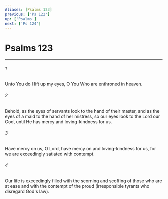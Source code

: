 ```yaml
---
Aliases: [Psalms 123]
previous: ['Ps 122']
up: ['Psalms']
next: ['Ps 124']
---
```

# Psalms 123

***














###### 1 






Unto You do I lift up my eyes, O You Who are enthroned in heaven. 













###### 2 






Behold, as the eyes of servants look to the hand of their master, and as the eyes of a maid to the hand of her mistress, so our eyes look to the Lord our God, until He has mercy and loving-kindness for us. 













###### 3 






Have mercy on us, O Lord, have mercy on and loving-kindness for us, for we are exceedingly satiated with contempt. 













###### 4 






Our life is exceedingly filled with the scorning and scoffing of those who are at ease and with the contempt of the proud (irresponsible tyrants who disregard God's law).
